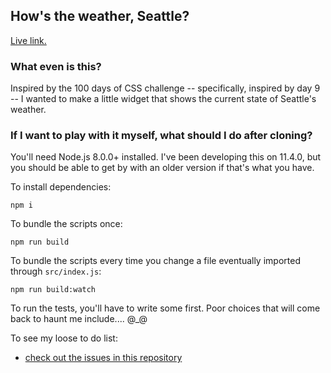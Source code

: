 ## How's the weather, Seattle?

[Live link.](https://sojeri.github.io/howsTheWeatherSeattle)

### What even is this?

Inspired by the 100 days of CSS challenge -- specifically, inspired by day 9 -- I wanted to make a little widget that shows the current state of Seattle's weather.

### If I want to play with it myself, what should I do after cloning?

You'll need Node.js 8.0.0+ installed. I've been developing this on 11.4.0, but you should be able to get by with an older version if that's what you have.

To install dependencies:
```
npm i
```

To bundle the scripts once:
```
npm run build
```

To bundle the scripts every time you change a file eventually imported through `src/index.js`:
```
npm run build:watch
```

To run the tests, you'll have to write some first. Poor choices that will come back to haunt me include.... @_@

To see my loose to do list:
- [check out the issues in this repository](https://github.com/sojeri/howsTheWeatherSeattle/issues)